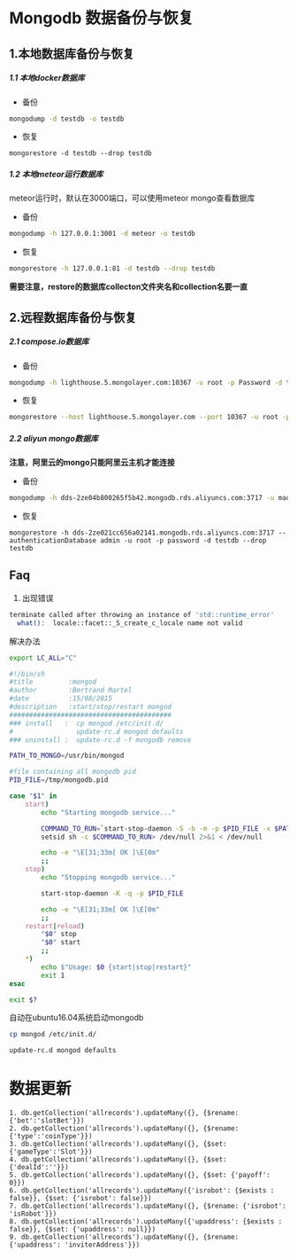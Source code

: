 # Mongodb 数据备份与恢复



## 1.本地数据库备份与恢复

##### 1.1 本地docker数据库

- 备份

```sh
mongodump -d testdb -o testdb
```


- 恢复

```shell
mongorestore -d testdb --drop testdb
```


##### 1.2 本地meteor运行数据库
meteor运行时，默认在3000端口，可以使用meteor mongo查看数据库

- 备份

```sh
mongodump -h 127.0.0.1:3001 -d meteor -o testdb
```

- 恢复

```sh
mongorestore -h 127.0.0.1:81 -d testdb --drop testdb
```

**需要注意，restore的数据库collecton文件夹名和collection名要一直**





## 2.远程数据库备份与恢复
##### 2.1 compose.io数据库

- 备份

```sh
mongodump -h lighthouse.5.mongolayer.com:10367 -u root -p Password -d testdb -o testdb
```

- 恢复

```sh
mongorestore --host lighthouse.5.mongolayer.com --port 10367 -u root -p Password -d testdb --drop testdb
```


##### 2.2 aliyun mongo数据库
**注意，阿里云的mongo只能阿里云主机才能连接**

- 备份

```sh
mongodump -h dds-2ze04b800265f5b42.mongodb.rds.aliyuncs.com:3717 -u maodou -p password -d testdb -o testdb
```

- 恢复

```shell
mongorestore -h dds-2ze021cc656a02141.mongodb.rds.aliyuncs.com:3717 --authenticationDatabase admin -u root -p password -d testdb --drop testdb
```





## Faq

1. 出现错误

```sh
terminate called after throwing an instance of 'std::runtime_error'
  what():  locale::facet::_S_create_c_locale name not valid
```

解决办法

```sh
export LC_ALL="C"
```



```bash
#!/bin/sh
#title         :mongod
#author        :Bertrand Martel
#date          :15/08/2015
#description   :start/stop/restart mongod
#########################################
### install   :  cp mongod /etc/init.d/
#                update-rc.d mongod defaults
### uninstall :  update-rc.d -f mongodb remove

PATH_TO_MONGO=/usr/bin/mongod

#file containing all mongodb pid
PID_FILE=/tmp/mongodb.pid

case "$1" in
    start)
        echo "Starting mongodb service..."

        COMMAND_TO_RUN=`start-stop-daemon -S -b -m -p $PID_FILE -x $PATH_TO_MONGO& :`
        setsid sh -c $COMMAND_TO_RUN> /dev/null 2>&1 < /dev/null

        echo -e "\E[31;33m[ OK ]\E[0m"
        ;;
    stop)
        echo "Stopping mongodb service..."

        start-stop-daemon -K -q -p $PID_FILE

        echo -e "\E[31;33m[ OK ]\E[0m"
        ;;
    restart|reload)
        "$0" stop
        "$0" start
        ;;
    *)
        echo $"Usage: $0 {start|stop|restart}"
        exit 1
esac

exit $?
```
自动在ubuntu16.04系统启动mongodb
```sh
cp mongod /etc/init.d/

update-rc.d mongod defaults
```

# 数据更新
```mysql
1. db.getCollection('allrecords').updateMany({}, {$rename: {'bet':'slotBet'}})
2. db.getCollection('allrecords').updateMany({}, {$rename: {'type':'coinType'}})
3. db.getCollection('allrecords').updateMany({}, {$set: {'gameType':'Slot'}})
4. db.getCollection('allrecords').updateMany({}, {$set: {'dealId':''}})
5. db.getCollection('allrecords').updateMany({}, {$set: {'payoff': 0}})
6. db.getCollection('allrecords').updateMany({'isrobot': {$exists : false}}, {$set: {'isrobot': false}})
7. db.getCollection('allrecords').updateMany({}, {$rename: {'isrobot': 'isRobot'}})
8. db.getCollection('allrecords').updateMany({'upaddress': {$exists : false}}, {$set: {'upaddress': null}})
9. db.getCollection('allrecords').updateMany({}, {$rename: {'upaddress': 'inviterAddress'}})
```

